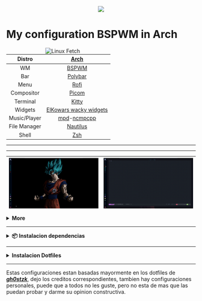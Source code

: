 <p align="center"><a href="https://github.com/hacklexander/LICENSE"><img src="https://img.shields.io/static/v1.svg?style=flat-square&label=License&message=GPL-3.0&logoColor=eceff4&logo=github&colorA=1A1B26&colorB=blue"/></a></p>



# My configuration BSPWM in Arch 



<img src="https://i.redd.it/f5vu2auetgxz.png" alt="Linux Fetch" align="right" width="400">

|    Distro    |                                               [Arch](https://archlinux.org/)                                                |
| :----------: | :-------------------------------------------------------------------------------------------------------------------------: |
|      WM      |                                        [BSPWM](https://github.com/baskerville/bspwm)                                        |
|     Bar      |                                        [Polybar](https://github.com/polybar/polybar)                                        |
|     Menu     |                                         [Rofi](https://github.com/davatorium/rofi)                                          |
|  Compositor  |                               [Picom](https://archlinux.org/packages/community/x86_64/picom/)                               |
|   Terminal   |                               [Kitty](https://archlinux.org/packages/community/x86_64/kitty/)                               |
|   Widgets    |                                  [ElKowars wacky widgets ](https://github.com/elkowar/eww)                                  |
| Music/Player | [mpd](https://archlinux.org/packages/extra/x86_64/mpd/)-[ncmpcpp](https://archlinux.org/packages/community/x86_64/ncmpcpp/) |
| File Manager |                              [Nautilus](https://archlinux.org/packages/extra/x86_64/nautilus/)                              |
|    Shell     |                                   [Zsh](https://archlinux.org/packages/extra/x86_64/zsh/)                                   ||


---
---


| <img src="misc/readme/primer-parte.gif" alt="video 1" align="center" width="450px"> | <img src="misc/readme/segunda-parte.gif" alt="video 2" align="center" width="450px"> |
| ----------------------------------------------------------------------------------- | ------------------------------------------------------------------------------------ |

<details>
<summary><b>More</b></summary>

| <img src="misc/readme/calendar.png" alt="calendar" align="center" width="200px"> | <img src="misc/readme/rofi.png" alt="Rofi" align="center" width="200px"> | <img src="misc/readme/dashboard.png" alt="Dashboard" align="center" width="200px"> |
| -------------------------------------------------------------------------------- | ------------------------------------------------------------------------ | ---------------------------------------------------------------------------------- |

</details>

---

<details><summary><b>📦 Instalacion dependencias</b></summary>

Lo primero que debemos hacer es instalar todas las dependencias que necesitaremos para que la configuracion funcione correctamente y sin errores.

```bash
sudo pacman -S pacman-contrib polybar brightnessctl dunst rofi   lsd \
			  jq polkit-gnome git playerctl mpd ncmpcpp geany ranger mpc picom \
			  feh ueberzug maim pamixer libwebp webp-pixbuf-loader xorg-xprop \ xorg-xkill physlock papirus-icon-theme \
			  ttf-jetbrains-mono ttf-jetbrains-mono-nerd ttf-terminus-nerd ttf-inconsolata ttf-joypixels nautilus --noconfirm

yay -S eww --noconfirm
```

Habilitamos servicios:

```bash
sudo systemctl enable mpd.service
sudo systemctl start mpd.service
```
</details>

---

<details><summary><b>Instalacion Dotfiles</b></summary>

Posteriormente a esto lo que tendremos que hacer un git clone para descargar el repositorio y tenerlo localmente, aconsejo clonarlo en la carpeta **`/tmp`**, los comandos son los siguientes:

```bash
cd /tmp
git clone https://github.com/hacklexander/dotfiles-bspwm.git
cd dotfiles-bspwm/
```

Una vez tengamos el repositorio de manera local, lo que tenemos que hacer es copear las carpetas del directorio **`config/`**, los comandos son lo siguientes:

```bash
cp -r config/* ~/.config
```

Ahora haremos lo mismo con el direcorio **`fonts/`**:

```bash
cp -r fonts/* ~/.fonts
```

Copiamos el **`.zshrc`** y **`launcher`**:

```bash
cp -r home/.zshrc $HOME && cp -r home/launcher ~/.local/bin
```

----
</details>

---

Estas configuraciones estan basadas mayormente en los dotfiles de ***[gh0stzk](https://github.com/gh0stzk/dotfiles)***, dejo los creditos correspondientes, tambien hay configuraciones personales, puede que a todos no les guste, pero no esta de mas que las puedan probar y darme su opinion constructiva.